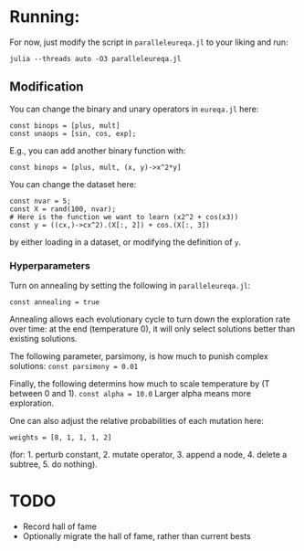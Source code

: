 # Running:

For now, just modify the script in `paralleleureqa.jl`
to your liking and run:

`julia --threads auto -O3 paralleleureqa.jl`

## Modification

You can change the binary and unary operators in `eureqa.jl` here:
```
const binops = [plus, mult]
const unaops = [sin, cos, exp];
```
E.g., you can add another binary function with:
```
const binops = [plus, mult, (x, y)->x^2*y]
```

You can change the dataset here:
```
const nvar = 5;
const X = rand(100, nvar);
# Here is the function we want to learn (x2^2 + cos(x3))
const y = ((cx,)->cx^2).(X[:, 2]) + cos.(X[:, 3])
```
by either loading in a dataset, or modifying the definition of `y`.

### Hyperparameters

Turn on annealing by setting the following in `paralleleureqa.jl`:

`const annealing = true`

Annealing allows each evolutionary cycle to turn down the exploration
rate over time: at the end (temperature 0), it will only select solutions
better than existing solutions.

The following parameter, parsimony, is how much to punish complex solutions:
`
const parsimony = 0.01
`

Finally, the following
determins how much to scale temperature by (T between 0 and 1).
`
const alpha = 10.0
`
Larger alpha means more exploration.

One can also adjust the relative probabilities of each mutation here:
```
weights = [8, 1, 1, 1, 2]
```
(for: 1. perturb constant, 2. mutate operator,
3. append a node, 4. delete a subtree, 5. do nothing).


# TODO

- Record hall of fame
- Optionally migrate the hall of fame, rather than current bests
